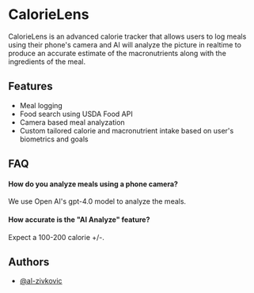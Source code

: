 
# CalorieLens

CalorieLens is an advanced calorie tracker that allows users to log meals using their phone's camera and AI will analyze the picture in realtime to produce an accurate estimate of the macronutrients along with the ingredients of the meal.


## Features

- Meal logging
- Food search using USDA Food API
- Camera based meal analyzation
- Custom tailored calorie and macronutrient intake based on user's biometrics and goals


## FAQ

#### How do you analyze meals using a phone camera?

We use Open AI's gpt-4.0 model to analyze the meals.

#### How accurate is the "AI Analyze" feature?

Expect a 100-200 calorie +/-.


## Authors

- [@al-zivkovic](https://www.github.com/al-zivkovic)

